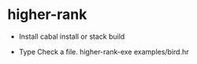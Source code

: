 # higher-rank

* Install
  cabal install or stack build

* Type Check a file.
  higher-rank-exe examples/bird.hr
